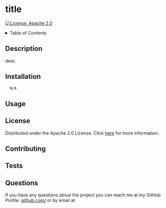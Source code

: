 # title
  [![License: Apache 2.0](https://img.shields.io/badge/License-Apache_2.0-blue.svg)](https://opensource.org/licenses/Apache-2.0)
  
  <!-- TABLE OF CONTENTS -->
<details>
  <summary>Table of Contents</summary>
  <ol>
    <li><a href="#description">Description</a></li>
    <li><a href="#installation">Installation</a></li>
    <li><a href="#usage">Usage</a></li>
    <li><a href="#license">License</a></li>
    <li><a href="#contributing">Contributing</a></li>
    <li><a href="#tests">Tests</a></li>
    <li><a href="#questions">Questions</a></li>
  </ol>
</details>

## Description

desc

## Installation

~~~ sh
  N/A
  ~~~ 

## Usage



## License

Distributed under the Apache 2.0 License. Click [here](https://opensource.org/licenses/Apache-2.0) for more information.

## Contributing



## Tests



## Questions

If you have any questions about the project you can reach me at my GitHub Profile: [github.com/](https://github.com/) or by email at 

